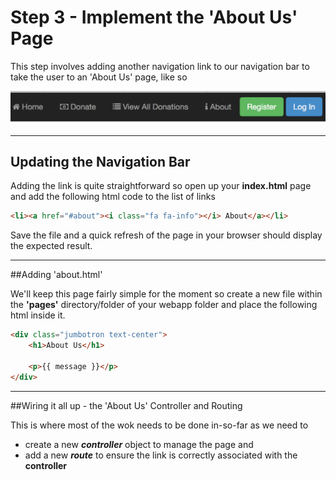 
# Step 3 - Implement the 'About Us' Page

This step involves adding another navigation link to our navigation bar to take the user to an 'About Us' page, like so

![](../images/navbar.lab1.v2.png)

---

## Updating the Navigation Bar

Adding the link is quite straightforward so open up your **index.html** page and add the following html code to the list of links

```html
<li><a href="#about"><i class="fa fa-info"></i> About</a></li>

```
Save the file and a quick refresh of the page in your browser should display the expected result.

---

##Adding 'about.html'

We'll keep this page fairly simple for the moment so create a new file within the **'pages'** directory/folder of your webapp folder and place the following html inside it.

```html
<div class="jumbotron text-center">
	<h1>About Us</h1>
	
	<p>{{ message }}</p>
</div>
```
---

##Wiring it all up - the 'About Us' Controller and Routing

This is where most of the wok needs to be done in-so-far as we need to  

* create a new ***controller*** object to manage the page and
* add a new ***route*** to ensure the link is correctly associated with the **controller**


